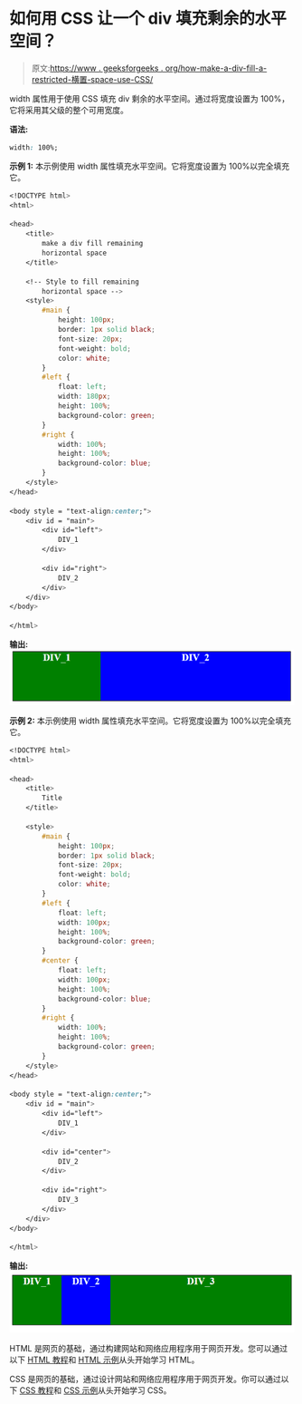 # 如何用 CSS 让一个 div 填充剩余的水平空间？

> 原文:[https://www . geeksforgeeks . org/how-make-a-div-fill-a-restricted-横置-space-use-CSS/](https://www.geeksforgeeks.org/how-to-make-a-div-fill-a-remaining-horizontal-space-using-css/)

width 属性用于使用 CSS 填充 div 剩余的水平空间。通过将宽度设置为 100%，它将采用其父级的整个可用宽度。

**语法:**

```css
width: 100%;
```

**示例 1:** 本示例使用 width 属性填充水平空间。它将宽度设置为 100%以完全填充它。

```css
<!DOCTYPE html> 
<html> 

<head> 
    <title> 
        make a div fill remaining 
        horizontal space 
    </title>

    <!-- Style to fill remaining 
        horizontal space -->
    <style>
        #main {
            height: 100px;
            border: 1px solid black;
            font-size: 20px;
            font-weight: bold;
            color: white;
        }
        #left {
            float: left;
            width: 180px;
            height: 100%;
            background-color: green;
        }
        #right {
            width: 100%;
            height: 100%;
            background-color: blue;
        }
    </style>
</head>     

<body style = "text-align:center;">         
    <div id = "main">
        <div id="left">
            DIV_1
        </div>

        <div id="right">
            DIV_2
        </div>
    </div> 
</body> 

</html>                    
```

**输出:**
![](img/cd43735b2c03bd6a3e865e4030e6146b.png)

**示例 2:** 本示例使用 width 属性填充水平空间。它将宽度设置为 100%以完全填充它。

```css
<!DOCTYPE html>  
<html>  

<head> 
    <title> 
        Title
    </title>

    <style>
        #main {
            height: 100px;
            border: 1px solid black;
            font-size: 20px;
            font-weight: bold;
            color: white;
        }
        #left {
            float: left;
            width: 100px;
            height: 100%;
            background-color: green;
        }
        #center {
            float: left;
            width: 100px;
            height: 100%;
            background-color: blue;
        }
        #right {
            width: 100%;
            height: 100%;
            background-color: green;
        }
    </style>
</head>      

<body style = "text-align:center;">          
    <div id = "main">
        <div id="left">
            DIV_1
        </div>

        <div id="center">
            DIV_2
        </div>

        <div id="right">
            DIV_3
        </div>
    </div>   
</body>  

</html>
```

**输出:**
![](img/49f66ed1ad56d94b1cf300c4906d538d.png)

HTML 是网页的基础，通过构建网站和网络应用程序用于网页开发。您可以通过以下 [HTML 教程](https://www.geeksforgeeks.org/html-tutorials/)和 [HTML 示例](https://www.geeksforgeeks.org/html-examples/)从头开始学习 HTML。

CSS 是网页的基础，通过设计网站和网络应用程序用于网页开发。你可以通过以下 [CSS 教程](https://www.geeksforgeeks.org/css-tutorials/)和 [CSS 示例](https://www.geeksforgeeks.org/css-examples/)从头开始学习 CSS。